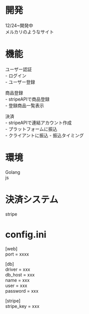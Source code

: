 # 開発
12/24~開発中  
メルカリのようなサイト

# 機能
ユーザー認証  
    - ログイン  
    - ユーザー登録  
  
商品登録  
    - stripeAPIで商品登録  
    - 登録商品一覧表示  

決済  
    - stripeAPIで連結アカウント作成   
    - プラットフォームに振込  
    - クライアントに振込
    - 振込タイミング  
  


# 環境
Golang  
js  
  
# 決済システム
stripe  
  
# config.ini
  
[web]  
port = xxxx  
  
[db]  
driver = xxx  
db_host = xxx  
name = xxx  
user = xxx  
password = xxx  
  
[stripe]  
stripe_key = xxx  